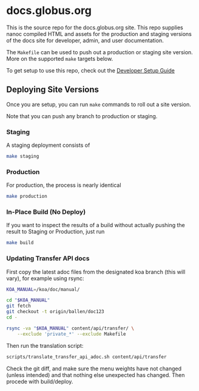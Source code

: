 # docs.globus.org

This is the source repo for the docs.globus.org site.
This repo supplies nanoc compiled HTML and assets for the production and
staging versions of the docs site for developer, admin, and user documentation.

The `Makefile` can be used to push out a production or staging site version.
More on the supported `make` targets below.

To get setup to use this repo, check out the
[Developer Setup Guide](/repo_metadoc/SETUP.md)


## Deploying Site Versions

Once you are setup, you can run `make` commands to roll out a site version.

Note that you can push any branch to production or staging.

### Staging

A staging deployment consists of

```sh
make staging
```

### Production

For production, the process is nearly identical

```sh
make production
```

### In-Place Build (No Deploy)

If you want to inspect the results of a build without actually pushing the
result to Staging or Production, just run

```sh
make build
```

### Updating Transfer API docs

First copy the latest adoc files from the designated koa branch (this
will vary), for example using rsync:

```sh
KOA_MANUAL=/koa/doc/manual/

cd "$KOA_MANUAL"
git fetch
git checkout -t origin/ballen/doc123
cd -

rsync -va "$KOA_MANUAL" content/api/transfer/ \
    --exclude 'private_*' --exclude Makefile
```

Then run the translation script:

```sh
scripts/translate_transfer_api_adoc.sh content/api/transfer
```

Check the git diff, and make sure the menu weights have not changed
(unless intended) and that nothing else unexpected has changed. Then
procede with build/deploy.

